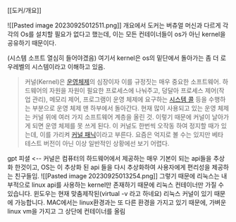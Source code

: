  [[도커/개요]]


![[Pasted image 20230925012511.png]]
개요에서 도커는 버츄얼 머신과 다르게 각각의 Os를 설치할 필요가 없다고 했는데, 이는 모든 컨테이너들이 os가 아닌 kernel을 공유하기 때문이다.

(시스템 소프트 열심히 들어야겠음)
여기서 kernel은 os의 밑단에서 돌아가는 좀 더 로우레벨의 시스템이라고 이해하고 있음.

>커널(Kernel)은 [운영체제](https://namu.wiki/w/%EC%9A%B4%EC%98%81%EC%B2%B4%EC%A0%9C "운영체제")의 심장이자 이를 규정짓는 매우 중요한 소프트웨어. 하드웨어의 자원을 자원이 필요한 프로세스에 나눠주고, 덩달아 프로세스 제어(작업 관리), 메모리 제어, 프로그램이 운영 체제에 요구하는 [시스템 콜](https://namu.wiki/w/%EC%8B%9C%EC%8A%A4%ED%85%9C%20%EC%BD%9C "시스템 콜") 등을 수행하는 부분으로 운영 체제 맨 하부에서 돌아간다. 현재 많이 사용되고 있는 운영 체제는 커널 위에 여러 가지 소프트웨어 계층을 올린 것. 이렇기 때문에 커널이 날아가게 되면 운영 체제를 못 쓰게 된다. 이 커널도 한번씩 오작동 하여 정지할 때가 있는데, 이를 가리켜 [커널 패닉](https://namu.wiki/w/%EC%BB%A4%EB%84%90%20%ED%8C%A8%EB%8B%89 "커널 패닉")이라고 부른다. 요즘은 억지로 볼 수는 있지만 베타 테스트 버전이 아닌 이상 일반적인 상황에선 보기 어렵다.

gpt 피셜 <-- 커널은 컴퓨터의 하드웨어에서 제공하는 매우 기본이 되는 api들을 추상화 한것이고,
OS는 이 추상화 된 api 들을 다시 추상화하여 사용자에게 편리성을 제공하는 친구들임.
![[Pasted image 20230925013254.png]]
그렇기 때문에 리눅스는 내부적으로 linux api를 사용하는 kernel만 존재하기 때문에 리눅스 컨테이너만 가질 수 있습니다. 
윈도우는 현재 맞춤제작된(virtual -v 라고 하네요) 리눅스 커널이 있기 때문에 가능합니다.
MAC에서는 linux환경과는 또 다른 환경을 가지고 있기 때문에, 가벼운 linux vm을 가지고 그 상단에 컨테이너를 올림


